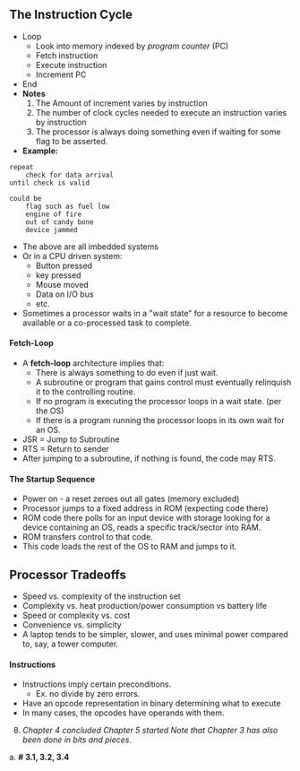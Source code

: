 ## The Instruction Cycle
- Loop
	- Look into memory indexed by *program counter* (PC)
	- Fetch instruction
	- Execute instruction
	- Increment PC
- End
- **Notes**
	1. The Amount of increment varies by instruction
	2. The number of clock cycles needed to execute an instruction varies by instruction
	3. The processor is always doing something even if waiting for some flag to be asserted.
- **Example:**
```
repeat
	check for data arrival
until check is valid

could be
	flag such as fuel low
	engine of fire
	out of candy bone
	device jammed
```
- The above are all imbedded systems
- Or in a CPU driven system:
	- Button pressed
	- key pressed
	- Mouse moved
	- Data on I/O bus
	- etc.
- Sometimes a processor waits in a "wait state" for a resource to become available or a co-processed task to complete.
#### Fetch-Loop
- A **fetch-loop** architecture implies that:
	- There is always something to do even if just wait.
	- A subroutine or program that gains control must eventually relinquish it to the controlling routine.
	- If no program is executing the processor loops in a wait state. (per the OS)
	- If there is a program running the processor loops in its own wait for an OS.
- JSR = Jump to Subroutine
- RTS = Return to sender
- After jumping to a subroutine, if nothing is found, the code may RTS.
#### The Startup Sequence
- Power on -  a reset zeroes out all gates (memory excluded)
- Processor jumps to a fixed address in ROM (expecting code there)
- ROM code there polls for an input device with storage looking for a device containing an OS, reads a specific track/sector into RAM.
- ROM transfers control to that code.
- This code loads the rest of the OS to RAM and jumps to it.
## Processor Tradeoffs
- Speed vs. complexity of the instruction set
- Complexity vs. heat production/power consumption vs battery life
- Speed or complexity vs. cost
- Convenience vs. simplicity
- A laptop tends to be simpler, slower, and uses minimal power compared to, say, a tower computer.
#### Instructions
- Instructions imply certain preconditions.
	- Ex. no divide by zero errors.
- Have an opcode representation in binary determining what to execute
- In many cases, the opcodes have operands with them.

8. _Chapter 4 concluded Chapter 5 started Note that Chapter 3 has also been done in bits and pieces._

a. **# 3.1, 3.2, 3.4**